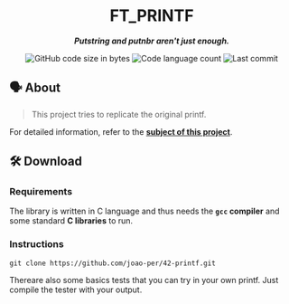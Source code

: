 <h1 align="center">
	FT_PRINTF
</h1>

<p align="center">
	<b><i>Putstring and putnbr aren't just enough.</i></b>
</p>

<p align="center">
	<img alt="GitHub code size in bytes" src="https://img.shields.io/badge/size-83%2C6%20KB-blue" />
	<img alt="Code language count" src="https://img.shields.io/badge/languages-2-orange" />
	<img alt="Last commit" src="https://img.shields.io/badge/last%20commit-october%202022-brightgreen" />
</p>

## 🗣️ About

> This project tries to replicate the original printf.

For detailed information, refer to the [**subject of this project**](https://github.com/joao-per/42-printf/blob/main/Subject.pdf).

## 🛠️ Download

### Requirements

The library is written in C language and thus needs the **`gcc` compiler** and some standard **C libraries** to run.

### Instructions

```shell
git clone https://github.com/joao-per/42-printf.git
```
Thereare also some basics tests that you can try in your own printf. Just compile the tester with your output.
